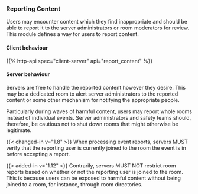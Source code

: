 
### Reporting Content

Users may encounter content which they find inappropriate and should be
able to report it to the server administrators or room moderators for
review. This module defines a way for users to report content.

#### Client behaviour

{{% http-api spec="client-server" api="report_content" %}}

#### Server behaviour

Servers are free to handle the reported content however they desire.
This may be a dedicated room to alert server administrators to the
reported content or some other mechanism for notifying the appropriate
people.

Particularly during waves of harmful content, users may report whole
rooms instead of individual events. Server administrators and safety teams
should, therefore, be cautious not to shut down rooms that might otherwise
be legitimate.

{{< changed-in v="1.8" >}} When processing event reports, servers MUST
verify that the reporting user is currently joined to the room the event
is in before accepting a report.

{{< added-in v="1.12" >}} Contrarily, servers MUST NOT restrict room reports
based on whether or not the reporting user is joined to the room. This is
because users can be exposed to harmful content without being joined to a
room, for instance, through room directories.
